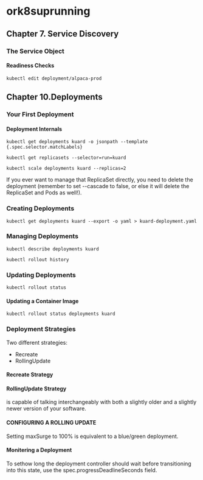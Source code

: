 # ork8suprunning

## Chapter 7. Service Discovery
### The Service Object
#### Readiness Checks
```
kubectl edit deployment/alpaca-prod
```

## Chapter 10.Deployments
### Your First Deployment
#### Deployment Internals
```
kubectl get deployments kuard -o jsonpath --template {.spec.selector.matchLabels}
```
```
kubectl get replicasets --selector=run=kuard
```
```
kubectl scale deployments kuard --replicas=2
```

If you ever want to manage that ReplicaSet directly, you need to delete the deployment (remember to set --cascade to false, or else it will delete the ReplicaSet and Pods as well!).

### Creating Deployments
```
kubectl get deployments kuard --export -o yaml > kuard-deployment.yaml
```

### Managing Deployments
```
kubectl describe deployments kuard
```
```
kubectl rollout history
```


### Updating Deployments
```
kubectl rollout status
```


#### Updating a Container Image
```
kubectl rollout status deployments kuard
```

### Deployment Strategies
Two different strategies:
- Recreate
- RollingUpdate

#### Recreate Strategy

#### RollingUpdate Strategy
is capable of talking interchangeably with both a slightly older and a slightly newer version of your software.

#### CONFIGURING A ROLLING UPDATE
Setting maxSurge to 100% is equivalent to a blue/green deployment.

#### Monitering a Deployment
To sethow long the deployment controller should wait before transitioning into this state, use the spec.progressDeadlineSeconds field.
